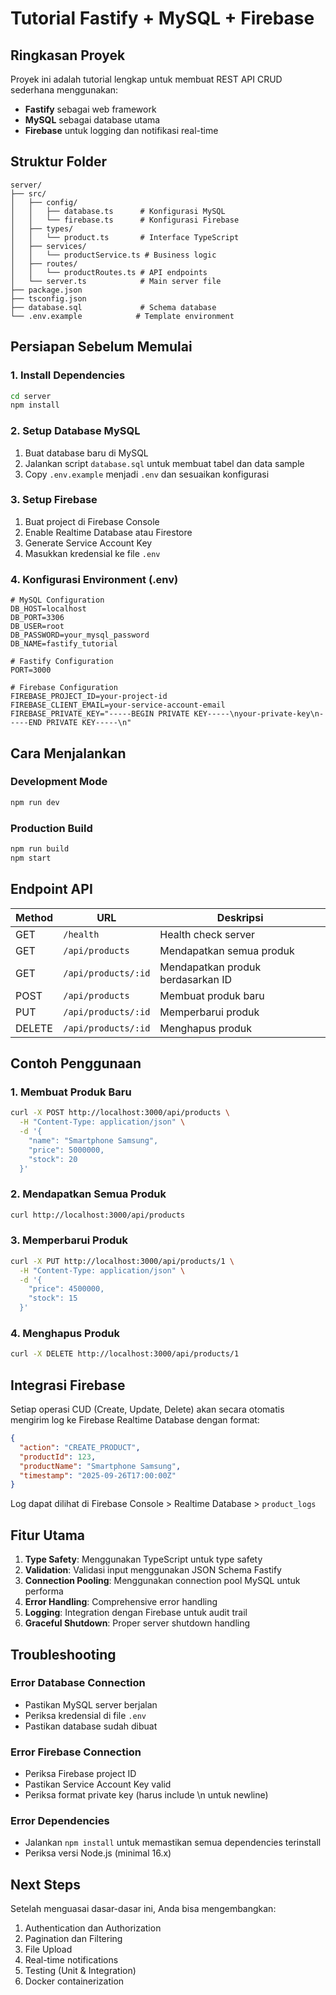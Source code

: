 # Tutorial Fastify + MySQL + Firebase

## Ringkasan Proyek

Proyek ini adalah tutorial lengkap untuk membuat REST API CRUD sederhana menggunakan:

- **Fastify** sebagai web framework
- **MySQL** sebagai database utama
- **Firebase** untuk logging dan notifikasi real-time

## Struktur Folder

```
server/
├── src/
│   ├── config/
│   │   ├── database.ts      # Konfigurasi MySQL
│   │   └── firebase.ts      # Konfigurasi Firebase
│   ├── types/
│   │   └── product.ts       # Interface TypeScript
│   ├── services/
│   │   └── productService.ts # Business logic
│   ├── routes/
│   │   └── productRoutes.ts # API endpoints
│   └── server.ts            # Main server file
├── package.json
├── tsconfig.json
├── database.sql             # Schema database
└── .env.example            # Template environment
```

## Persiapan Sebelum Memulai

### 1. Install Dependencies

```bash
cd server
npm install
```

### 2. Setup Database MySQL

1. Buat database baru di MySQL
2. Jalankan script `database.sql` untuk membuat tabel dan data sample
3. Copy `.env.example` menjadi `.env` dan sesuaikan konfigurasi

### 3. Setup Firebase

1. Buat project di Firebase Console
2. Enable Realtime Database atau Firestore
3. Generate Service Account Key
4. Masukkan kredensial ke file `.env`

### 4. Konfigurasi Environment (.env)

```env
# MySQL Configuration
DB_HOST=localhost
DB_PORT=3306
DB_USER=root
DB_PASSWORD=your_mysql_password
DB_NAME=fastify_tutorial

# Fastify Configuration
PORT=3000

# Firebase Configuration
FIREBASE_PROJECT_ID=your-project-id
FIREBASE_CLIENT_EMAIL=your-service-account-email
FIREBASE_PRIVATE_KEY="-----BEGIN PRIVATE KEY-----\nyour-private-key\n-----END PRIVATE KEY-----\n"
```

## Cara Menjalankan

### Development Mode

```bash
npm run dev
```

### Production Build

```bash
npm run build
npm start
```

## Endpoint API

| Method | URL                 | Deskripsi                         |
| ------ | ------------------- | --------------------------------- |
| GET    | `/health`           | Health check server               |
| GET    | `/api/products`     | Mendapatkan semua produk          |
| GET    | `/api/products/:id` | Mendapatkan produk berdasarkan ID |
| POST   | `/api/products`     | Membuat produk baru               |
| PUT    | `/api/products/:id` | Memperbarui produk                |
| DELETE | `/api/products/:id` | Menghapus produk                  |

## Contoh Penggunaan

### 1. Membuat Produk Baru

```bash
curl -X POST http://localhost:3000/api/products \
  -H "Content-Type: application/json" \
  -d '{
    "name": "Smartphone Samsung",
    "price": 5000000,
    "stock": 20
  }'
```

### 2. Mendapatkan Semua Produk

```bash
curl http://localhost:3000/api/products
```

### 3. Memperbarui Produk

```bash
curl -X PUT http://localhost:3000/api/products/1 \
  -H "Content-Type: application/json" \
  -d '{
    "price": 4500000,
    "stock": 15
  }'
```

### 4. Menghapus Produk

```bash
curl -X DELETE http://localhost:3000/api/products/1
```

## Integrasi Firebase

Setiap operasi CUD (Create, Update, Delete) akan secara otomatis mengirim log ke Firebase Realtime Database dengan format:

```json
{
  "action": "CREATE_PRODUCT",
  "productId": 123,
  "productName": "Smartphone Samsung",
  "timestamp": "2025-09-26T17:00:00Z"
}
```

Log dapat dilihat di Firebase Console > Realtime Database > `product_logs`

## Fitur Utama

1. **Type Safety**: Menggunakan TypeScript untuk type safety
2. **Validation**: Validasi input menggunakan JSON Schema Fastify
3. **Connection Pooling**: Menggunakan connection pool MySQL untuk performa
4. **Error Handling**: Comprehensive error handling
5. **Logging**: Integration dengan Firebase untuk audit trail
6. **Graceful Shutdown**: Proper server shutdown handling

## Troubleshooting

### Error Database Connection

- Pastikan MySQL server berjalan
- Periksa kredensial di file `.env`
- Pastikan database sudah dibuat

### Error Firebase Connection

- Periksa Firebase project ID
- Pastikan Service Account Key valid
- Periksa format private key (harus include \\n untuk newline)

### Error Dependencies

- Jalankan `npm install` untuk memastikan semua dependencies terinstall
- Periksa versi Node.js (minimal 16.x)

## Next Steps

Setelah menguasai dasar-dasar ini, Anda bisa mengembangkan:

1. Authentication dan Authorization
2. Pagination dan Filtering
3. File Upload
4. Real-time notifications
5. Testing (Unit & Integration)
6. Docker containerization
